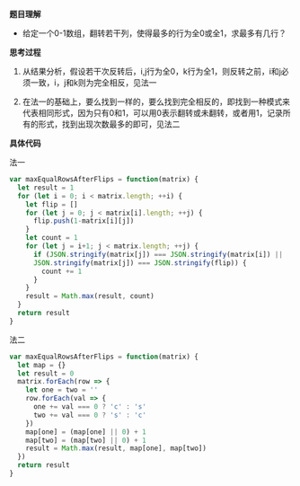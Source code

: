 **题目理解**

- 给定一个0-1数组，翻转若干列，使得最多的行为全0或全1，求最多有几行？

**思考过程**

1. 从结果分析，假设若干次反转后，i,j行为全0，k行为全1，则反转之前，i和j必须一致，i，j和k则为完全相反，见法一

2. 在法一的基础上，要么找到一样的，要么找到完全相反的，即找到一种模式来代表相同形式，因为只有0和1，可以用0表示翻转或未翻转，或者用1，记录所有的形式，找到出现次数最多的即可，见法二

**具体代码**

法一
```JavaScript
var maxEqualRowsAfterFlips = function(matrix) {
  let result = 1
  for (let i = 0; i < matrix.length; ++i) {
    let flip = []
    for (let j = 0; j < matrix[i].length; ++j) {
      flip.push(1-matrix[i][j])
    }
    let count = 1
    for (let j = i+1; j < matrix.length; ++j) {
      if (JSON.stringify(matrix[j]) === JSON.stringify(matrix[i]) || 
      JSON.stringify(matrix[j]) === JSON.stringify(flip)) {
        count += 1
      }
    }
    result = Math.max(result, count)
  }
  return result
}
```

法二
```JavaScript
var maxEqualRowsAfterFlips = function(matrix) {
  let map = {}
  let result = 0
  matrix.forEach(row => {
    let one = two = ''
    row.forEach(val => {
      one += val === 0 ? 'c' : 's'
      two += val === 0 ? 's' : 'c'
    })
    map[one] = (map[one] || 0) + 1
    map[two] = (map[two] || 0) + 1
    result = Math.max(result, map[one], map[two])
  })
  return result
}
```


